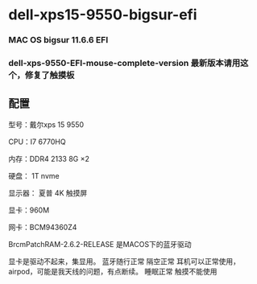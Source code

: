 # dell-xps15-9550-bigsur-efi
### MAC OS bigsur 11.6.6 EFI 
### dell-xps-9550-EFI-mouse-complete-version 最新版本请用这个，修复了触摸板
## 配置
型号：戴尔xps 15 9550 

CPU：I7 6770HQ

内存：DDR4 2133 8G ×2

硬盘： 1T nvme

显示器： 夏普 4K 触摸屏

显卡：960M

网卡：BCM94360Z4

BrcmPatchRAM-2.6.2-RELEASE  是MACOS下的蓝牙驱动


显卡是驱动不起来，集显用。
蓝牙随行正常
隔空正常
耳机可以正常使用，airpod，可能是我天线的问题，有点断续。
睡眠正常
触摸不能使用
